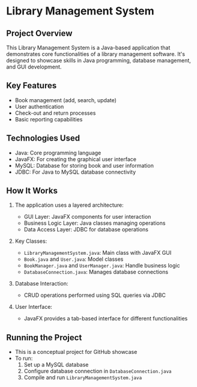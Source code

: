 # Library Management System

## Project Overview
This Library Management System is a Java-based application that demonstrates core functionalities of a library management software. It's designed to showcase skills in Java programming, database management, and GUI development.

## Key Features
- Book management (add, search, update)
- User authentication
- Check-out and return processes
- Basic reporting capabilities

## Technologies Used
- Java: Core programming language
- JavaFX: For creating the graphical user interface
- MySQL: Database for storing book and user information
- JDBC: For Java to MySQL database connectivity

## How It Works
1. The application uses a layered architecture:
   - GUI Layer: JavaFX components for user interaction
   - Business Logic Layer: Java classes managing operations
   - Data Access Layer: JDBC for database operations

2. Key Classes:
   - `LibraryManagementSystem.java`: Main class with JavaFX GUI
   - `Book.java` and `User.java`: Model classes
   - `BookManager.java` and `UserManager.java`: Handle business logic
   - `DatabaseConnection.java`: Manages database connections

3. Database Interaction:
   - CRUD operations performed using SQL queries via JDBC

4. User Interface:
   - JavaFX provides a tab-based interface for different functionalities

## Running the Project
- This is a conceptual project for GitHub showcase
- To run:
  1. Set up a MySQL database
  2. Configure database connection in `DatabaseConnection.java`
  3. Compile and run `LibraryManagementSystem.java`
